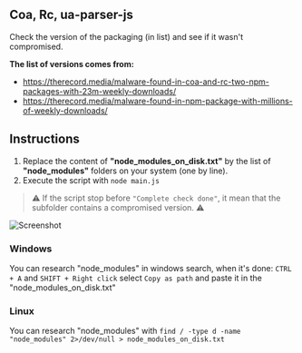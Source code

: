 ## Coa, Rc, ua-parser-js

Check the version of the packaging (in list) and see if it wasn't compromised.

__The list of versions comes from:__
* https://therecord.media/malware-found-in-coa-and-rc-two-npm-packages-with-23m-weekly-downloads/
* https://therecord.media/malware-found-in-npm-package-with-millions-of-weekly-downloads/

## Instructions
1. Replace the content of **"node_modules_on_disk.txt"** by the list of **"node_modules"** folders on your system (one by line).
2. Execute the script with `node main.js`

> ⚠️ If the script stop before `"Complete check done"`, it mean that the subfolder contains a compromised version. ⚠️

![Screenshot](https://raw.githubusercontent.com/oom-/check_compromised_coa_rc_ua-parser-je_version/master/screenshot.jpg)

### Windows
You can research "node_modules" in windows search, when it's done: `CTRL + A` and `SHIFT + Right click` select `Copy as path` and paste it in the "node_modules_on_disk.txt"

### Linux
You can research "node_modules" with `find / -type d -name "node_modules" 2>/dev/null > node_modules_on_disk.txt`
